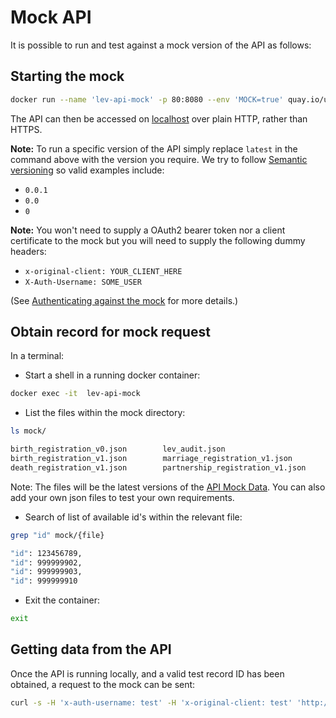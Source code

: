# Mock API  

It is possible to run and test against a mock version of the API as follows:

## Starting the mock

```bash
docker run --name 'lev-api-mock' -p 80:8080 --env 'MOCK=true' quay.io/ukhomeofficedigital/lev-api:latest
```

The API can then be accessed on [localhost] over plain HTTP, rather than HTTPS.

**Note:** To run a specific version of the API simply replace `latest` in the command above with the version you require. We try to follow [Semantic versioning] so valid examples include:

* `0.0.1`
* `0.0`
* `0`

**Note:** You won't need to supply a OAuth2 bearer token nor a client certificate to the mock but you will need to supply the following dummy headers:

* `x-original-client: YOUR_CLIENT_HERE`
* `X-Auth-Username: SOME_USER`

(See [Authenticating against the mock] for more details.)

## Obtain record for mock request

In a terminal:

* Start a shell in a running docker container:

```bash
docker exec -it  lev-api-mock
```

* List the files within the mock directory:

```bash
ls mock/

birth_registration_v0.json        lev_audit.json
birth_registration_v1.json        marriage_registration_v1.json
death_registration_v1.json        partnership_registration_v1.json
```
Note: The files will be the latest versions of the [API Mock Data]. You can also add your own json files to test your 
own requirements.

* Search of list of available id's within the relevant file:

```bash
grep "id" mock/{file}

"id": 123456789,
"id": 999999902,
"id": 999999903,
"id": 999999910
```

* Exit the container:

```bash
exit
```

## Getting data from the API
Once the API is running locally, and a valid test record ID has been obtained, a request to the mock can be sent:

```bash
curl -s -H 'x-auth-username: test' -H 'x-original-client: test' 'http://localhost/v1/registration/{dataset}/{ID}'
```

[localhost]: http://localhost/
[Semantic versioning]: https://semver.org/
[Authenticating against the mock]: ./Authentication#authenticating-against-the-mock
[API Mock Data]: https://github.com/UKHomeOffice/lev-api/tree/master/mock
